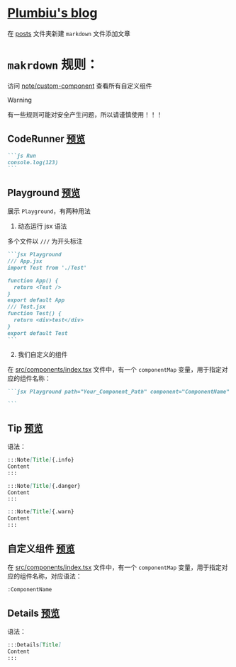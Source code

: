 # [Plumbiu's blog](https://blog.plumbiu.top/)

在 [posts](/posts) 文件夹新建 `markdown` 文件添加文章

# `makrdown` 规则：

访问 [note/custom-component](https://blog.plumbiu.top/posts/note/custom-component) 查看所有自定义组件

> [!WARNING]
> 有一些规则可能对安全产生问题，所以请谨慎使用！！！

## CodeRunner [预览](https://blog.plumbiu.top/posts/note/custom-component#code-runner)

````markdown
```js Run
console.log(123)
```
````

## Playground [预览](https://blog.plumbiu.top/posts/note/custom-component#playground)

展示 `Playground`，有两种用法

1. 动态运行 jsx 语法

多个文件以 `///` 为开头标注

````markdown
```jsx Playground
/// App.jsx
import Test from './Test'

function App() {
  return <Test />
}
export default App
/// Test.jsx
function Test() {
  return <div>test</div>
}
export default Test
```
````

2. 我们自定义的组件

在 [src/components/index.tsx](/src/components/index.tsx) 文件中，有一个 `componentMap` 变量，用于指定对应的组件名称：

````markdown
```jsx Playground path="Your_Component_Path" component="ComponentName"

```
````

## Tip [预览](https://blog.plumbiu.top/posts/note/custom-component#tip)

语法：

```markdown
:::Note[Title]{.info}
Content
:::

:::Note[Title]{.danger}
Content
:::

:::Note[Title]{.warn}
Content
:::
```

## 自定义组件 [预览](https://blog.plumbiu.top/posts/note/custom-component#custom-component)

在 [src/components/index.tsx](/src/components/index.tsx) 文件中，有一个 `componentMap` 变量，用于指定对应的组件名称，对应语法：

```markdown
:ComponentName
```

## Details [预览](https://blog.plumbiu.top/posts/note/custom-component#details)

语法：

```markdown
:::Details[Title]
Content
:::
```
